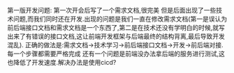 第一版开发问题:
第一次开会后写了一个需求文档,很完美
但是后面出现了一些技术问题,而我们同时还在开发.出现的问题是我们一直在修改需求文档(第一是误认为前后端接口文档和需求文档是一个东西了,第二是在技术还没有学明白的时候,就写出来了有错误的接口文档,这让前端开发框架与后端最终的结构背离,最后导致开发混乱).
正确的做法是:需求文档->技术学习->前后端接口文档->开发->前后端对接.每一个步骤都需要严格完成
还有一个问题是前端没办法拿后端的服务进行测试,这也降低了开发速度.解决办法是使用cicd?